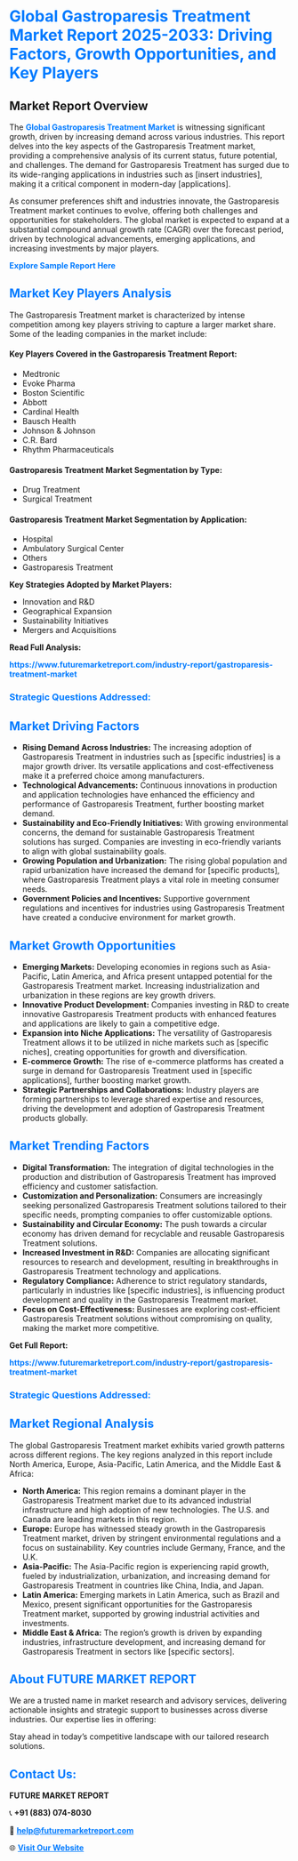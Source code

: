 <h1 style="color: #007BFF;">Global Gastroparesis Treatment Market Report 2025-2033: Driving Factors, Growth Opportunities, and Key Players</h1>

<section id="overview">
<h2>Market Report Overview</h2>
<p>The <a href="https://www.futuremarketreport.com/industry-report/gastroparesis-treatment-market" style="color: #007BFF; text-decoration: none;"><strong>Global Gastroparesis Treatment Market</strong></a> is witnessing significant growth, driven by increasing demand across various industries. This report delves into the key aspects of the Gastroparesis Treatment market, providing a comprehensive analysis of its current status, future potential, and challenges. The demand for Gastroparesis Treatment has surged due to its wide-ranging applications in industries such as [insert industries], making it a critical component in modern-day [applications].</p>
<p>As consumer preferences shift and industries innovate, the Gastroparesis Treatment market continues to evolve, offering both challenges and opportunities for stakeholders. The global market is expected to expand at a substantial compound annual growth rate (CAGR) over the forecast period, driven by technological advancements, emerging applications, and increasing investments by major players.</p>
</section>

<section id="overview">
<p><a href="https://www.futuremarketreport.com/request-sample/reportId=120150" style="color: #007BFF; text-decoration: none;"><strong>Explore Sample Report Here</strong></a></p>
</section>

<section id="key-players">
<h2 style="color: #007BFF;">Market Key Players Analysis</h2>
<p>The Gastroparesis Treatment market is characterized by intense competition among key players striving to capture a larger market share. Some of the leading companies in the market include:</p>
<h4>Key Players Covered in the Gastroparesis Treatment Report:</h4>
<ul><li>Medtronic</li><li>Evoke Pharma</li><li>Boston Scientific</li><li>Abbott</li><li>Cardinal Health</li><li>Bausch Health</li><li>Johnson &amp; Johnson</li><li>C.R. Bard</li><li>Rhythm Pharmaceuticals</li></ul>
<h4>Gastroparesis Treatment Market Segmentation by Type:</h4>
<ul><li>Drug Treatment</li><li>Surgical Treatment</li></ul>

<h4>Gastroparesis Treatment Market Segmentation by Application:</h4>
<ul><li>Hospital</li><li>Ambulatory Surgical Center</li><li>Others</li><li>Gastroparesis Treatment</li></ul>
<p><strong>Key Strategies Adopted by Market Players:</strong></p>
<ul>
<li>Innovation and R&D</li>
<li>Geographical Expansion</li>
<li>Sustainability Initiatives</li>
<li>Mergers and Acquisitions</li>
</ul>
</section>

<section>
<p><strong>Read Full Analysis: </strong></p><a href="https://www.futuremarketreport.com/industry-report/gastroparesis-treatment-market" style="color: #007BFF; text-decoration: none;"><strong>https://www.futuremarketreport.com/industry-report/gastroparesis-treatment-market</strong></a>
<h3 style="color: #007BFF;">Strategic Questions Addressed:</h3>
</section>

<section id="driving-factors">
<h2 style="color: #007BFF;">Market Driving Factors</h2>
<ul>
<li><strong>Rising Demand Across Industries:</strong> The increasing adoption of Gastroparesis Treatment in industries such as [specific industries] is a major growth driver. Its versatile applications and cost-effectiveness make it a preferred choice among manufacturers.</li>
<li><strong>Technological Advancements:</strong> Continuous innovations in production and application technologies have enhanced the efficiency and performance of Gastroparesis Treatment, further boosting market demand.</li>
<li><strong>Sustainability and Eco-Friendly Initiatives:</strong> With growing environmental concerns, the demand for sustainable Gastroparesis Treatment solutions has surged. Companies are investing in eco-friendly variants to align with global sustainability goals.</li>
<li><strong>Growing Population and Urbanization:</strong> The rising global population and rapid urbanization have increased the demand for [specific products], where Gastroparesis Treatment plays a vital role in meeting consumer needs.</li>
<li><strong>Government Policies and Incentives:</strong> Supportive government regulations and incentives for industries using Gastroparesis Treatment have created a conducive environment for market growth.</li>
</ul>
</section>

<section id="growth-opportunities">
<h2 style="color: #007BFF;">Market Growth Opportunities</h2>
<ul>
<li><strong>Emerging Markets:</strong> Developing economies in regions such as Asia-Pacific, Latin America, and Africa present untapped potential for the Gastroparesis Treatment market. Increasing industrialization and urbanization in these regions are key growth drivers.</li>
<li><strong>Innovative Product Development:</strong> Companies investing in R&D to create innovative Gastroparesis Treatment products with enhanced features and applications are likely to gain a competitive edge.</li>
<li><strong>Expansion into Niche Applications:</strong> The versatility of Gastroparesis Treatment allows it to be utilized in niche markets such as [specific niches], creating opportunities for growth and diversification.</li>
<li><strong>E-commerce Growth:</strong> The rise of e-commerce platforms has created a surge in demand for Gastroparesis Treatment used in [specific applications], further boosting market growth.</li>
<li><strong>Strategic Partnerships and Collaborations:</strong> Industry players are forming partnerships to leverage shared expertise and resources, driving the development and adoption of Gastroparesis Treatment products globally.</li>
</ul>
</section>

<section id="trending-factors">
<h2 style="color: #007BFF;">Market Trending Factors</h2>
<ul>
<li><strong>Digital Transformation:</strong> The integration of digital technologies in the production and distribution of Gastroparesis Treatment has improved efficiency and customer satisfaction.</li>
<li><strong>Customization and Personalization:</strong> Consumers are increasingly seeking personalized Gastroparesis Treatment solutions tailored to their specific needs, prompting companies to offer customizable options.</li>
<li><strong>Sustainability and Circular Economy:</strong> The push towards a circular economy has driven demand for recyclable and reusable Gastroparesis Treatment solutions.</li>
<li><strong>Increased Investment in R&D:</strong> Companies are allocating significant resources to research and development, resulting in breakthroughs in Gastroparesis Treatment technology and applications.</li>
<li><strong>Regulatory Compliance:</strong> Adherence to strict regulatory standards, particularly in industries like [specific industries], is influencing product development and quality in the Gastroparesis Treatment market.</li>
<li><strong>Focus on Cost-Effectiveness:</strong> Businesses are exploring cost-efficient Gastroparesis Treatment solutions without compromising on quality, making the market more competitive.</li>
</ul>
</section>

<section>
<p><strong>Get Full Report: </strong></p><a href="https://www.futuremarketreport.com/industry-report/gastroparesis-treatment-market" style="color: #007BFF; text-decoration: none;"><strong>https://www.futuremarketreport.com/industry-report/gastroparesis-treatment-market</strong></a>
<h3 style="color: #007BFF;">Strategic Questions Addressed:</h3>
</section>


<section id="regional-analysis">
<h2 style="color: #007BFF;">Market Regional Analysis</h2>
<p>The global Gastroparesis Treatment market exhibits varied growth patterns across different regions. The key regions analyzed in this report include North America, Europe, Asia-Pacific, Latin America, and the Middle East & Africa:</p>
<ul>
<li><strong>North America:</strong> This region remains a dominant player in the Gastroparesis Treatment market due to its advanced industrial infrastructure and high adoption of new technologies. The U.S. and Canada are leading markets in this region.</li>
<li><strong>Europe:</strong> Europe has witnessed steady growth in the Gastroparesis Treatment market, driven by stringent environmental regulations and a focus on sustainability. Key countries include Germany, France, and the U.K.</li>
<li><strong>Asia-Pacific:</strong> The Asia-Pacific region is experiencing rapid growth, fueled by industrialization, urbanization, and increasing demand for Gastroparesis Treatment in countries like China, India, and Japan.</li>
<li><strong>Latin America:</strong> Emerging markets in Latin America, such as Brazil and Mexico, present significant opportunities for the Gastroparesis Treatment market, supported by growing industrial activities and investments.</li>
<li><strong>Middle East & Africa:</strong> The region’s growth is driven by expanding industries, infrastructure development, and increasing demand for Gastroparesis Treatment in sectors like [specific sectors].</li>
</ul>
</section>

<footer>
<h2 style="color: #007BFF;">About FUTURE MARKET REPORT</h2>
<p>We are a trusted name in market research and advisory services, delivering actionable insights and strategic support to businesses across diverse industries. Our expertise lies in offering:</p>

<p>Stay ahead in today’s competitive landscape with our tailored research solutions.</p>

<h2 style="color: #007BFF;">Contact Us:</h2>
<p><strong>FUTURE MARKET REPORT</strong></p>
<p>📞 <strong>+91 (883) 074-8030</strong></p>
<p>📧 <strong><a href="mailto:help@futuremarketreport.com" style="color: #007BFF;">help@futuremarketreport.com</a></strong></p>
<p>🌐 <strong><a href="https://www.futuremarketreport.com/" style="color: #007BFF;">Visit Our Website</a></strong></p>
</footer>
